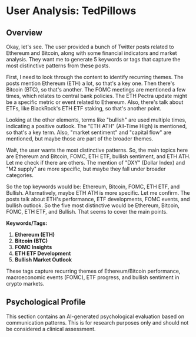 # User Analysis: TedPillows

## Overview

<think>
Okay, let's see. The user provided a bunch of Twitter posts related to Ethereum and Bitcoin, along with some financial indicators and market analysis. They want me to generate 5 keywords or tags that capture the most distinctive patterns from these posts.

First, I need to look through the content to identify recurring themes. The posts mention Ethereum (ETH) a lot, so that's a key one. Then there's Bitcoin (BTC), so that's another. The FOMC meetings are mentioned a few times, which relates to central bank policies. The ETH Pectra update might be a specific metric or event related to Ethereum. Also, there's talk about ETFs, like BlackRock's ETH ETF staking, so that's another point. 

Looking at the other elements, terms like "bullish" are used multiple times, indicating a positive outlook. The "ETH ATH" (All-Time High) is mentioned, so that's a key term. Also, "market sentiment" and "capital flow" are mentioned, but maybe those are part of the broader themes. 

Wait, the user wants the most distinctive patterns. So, the main topics here are Ethereum and Bitcoin, FOMC, ETH ETF, bullish sentiment, and ETH ATH. Let me check if there are others. The mention of "DXY" (Dollar Index) and "M2 supply" are more specific, but maybe they fall under broader categories. 

So the top keywords would be: Ethereum, Bitcoin, FOMC, ETH ETF, and Bullish. Alternatively, maybe ETH ATH is more specific. Let me confirm. The posts talk about ETH's performance, ETF developments, FOMC events, and bullish outlook. So the five most distinctive would be Ethereum, Bitcoin, FOMC, ETH ETF, and Bullish. That seems to cover the main points.
</think>

**Keywords/Tags:**  
1. **Ethereum (ETH)**  
2. **Bitcoin (BTC)**  
3. **FOMC Insights**  
4. **ETH ETF Development**  
5. **Bullish Market Outlook**  

These tags capture recurring themes of Ethereum/Bitcoin performance, macroeconomic events (FOMC), ETF progress, and bullish sentiment in crypto markets.

## Psychological Profile

This section contains an AI-generated psychological evaluation based on communication patterns. This is for research purposes only and should not be considered a clinical assessment.